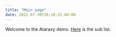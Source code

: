 ```yaml
---
title: "Main page"
date: 2022-07-30T16:10:31-04:00
---
```


Welcome to the Ataraxy demo.
[Here](/sub) is the sub list.
